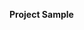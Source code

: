 **Project Sample**

[comment]: <> ([![Build status]&#40;https://ci.appveyor.com/api/projects/status/c6ave17fn0u3g2l8?svg=true&#41;]&#40;https://ci.appveyor.com/project/aov4in/postmanecho&#41;)